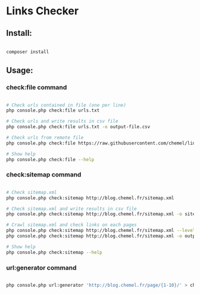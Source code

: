 # Links Checker

## Install:

```bash

composer install

```

## Usage:

### check:file command

```bash

# Check urls contained in file (one per line)
php console.php check:file urls.txt

# Check urls and write results in csv file
php console.php check:file urls.txt -o output-file.csv

# Check urls from remote file
php console.php check:file https://raw.githubusercontent.com/chemel/links-checker/master/urls.txt

# Show help
php console.php check:file --help

```

### check:sitemap command

```bash

# Check sitemap.xml
php console.php check:sitemap http://blog.chemel.fr/sitemap.xml

# Check sitemap.xml and write results in csv file
php console.php check:sitemap http://blog.chemel.fr/sitemap.xml -o sitemap-check.csv

# Crawl sitemap.xml and check links on each pages
php console.php check:sitemap http://blog.chemel.fr/sitemap.xml --level=2 
php console.php check:sitemap http://blog.chemel.fr/sitemap.xml -o output.csv --level=2 

# Show help
php console.php check:sitemap --help

```

### url:generator command

```bash

php console.php url:generator 'http://blog.chemel.fr/page/{1-10}/' > checkme.txt

```
